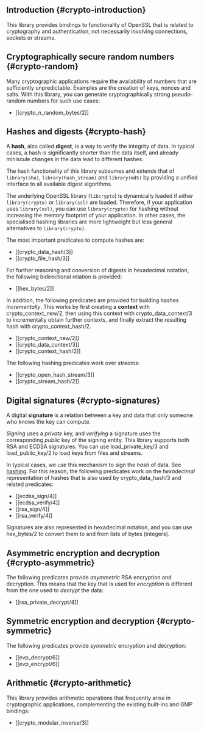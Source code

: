 ## Introduction {#crypto-introduction}

This library provides bindings  to  functionality   of  OpenSSL  that is
related to cryptography and authentication,   not  necessarily involving
connections, sockets or streams.

## Cryptographically secure random numbers {#crypto-random}

Many cryptographic applications require the availability of numbers that
are  sufficiently unpredictable.   Examples  are the  creation of  keys,
nonces and salts.  With this library, you can generate cryptographically
strong pseudo-random numbers for such use cases:

  * [[crypto_n_random_bytes/2]]

## Hashes and digests {#crypto-hash}

A **hash**, also called **digest**, is  a way to verify the integrity of
data.  In typical  cases, a hash is significantly shorter  than the data
itself,  and already  miniscule changes  in the  data lead  to different
hashes.

The  hash functionality  of this  library subsumes  and extends  that of
`library(sha)`, `library(hash_stream)` and `library(md5)` by providing a
unified interface to all available digest algorithms.

The underlying  OpenSSL library  (`libcrypto`) is dynamically  loaded if
_either_ `library(crypto)`  or `library(ssl)` are loaded.  Therefore, if
your application uses `library(ssl)`,  you can use `library(crypto)` for
hashing without increasing the memory  footprint of your application. In
other cases, the specialised hashing  libraries are more lightweight but
less general alternatives to `library(crypto)`.

The most important predicates to compute hashes are:

  * [[crypto_data_hash/3]]
  * [[crypto_file_hash/3]]

For further reasoning and conversion of digests in hexadecimal notation,
the following bidirectional relation is provided:

  * [[hex_bytes/2]]

In addition, the  following predicates are provided  for building hashes
_incrementally_.  This  works  by  first  creating  a  **context**  with
crypto_context_new/2, then using this context with crypto_data_context/3
to  incrementally  obtain  further  contexts, and  finally  extract  the
resulting hash with crypto_context_hash/2.

  * [[crypto_context_new/2]]
  * [[crypto_data_context/3]]
  * [[crypto_context_hash/2]]

The following hashing predicates work over _streams_:

  * [[crypto_open_hash_stream/3]]
  * [[crypto_stream_hash/2]]

## Digital signatures {#crypto-signatures}

A digital **signature**  is a relation between a key  and data that only
someone who knows the key can compute.

_Signing_ uses  a _private_  key, and _verifying_  a signature  uses the
corresponding _public_ key of the  signing entity. This library supports
both  RSA  and ECDSA  signatures.  You  can use  load_private_key/3  and
load_public_key/2 to load keys from files and streams.

In typical cases, we use this mechanism  to sign the _hash_ of data. See
[hashing](<#crypto-hash>).  For this  reason,  the following  predicates
work on the _hexadecimal_ representation of  hashes that is also used by
crypto_data_hash/3 and related predicates:

  * [[ecdsa_sign/4]]
  * [[ecdsa_verify/4]]
  * [[rsa_sign/4]]
  * [[rsa_verify/4]]

Signatures are also  represented in hexadecimal notation,  and you can
use hex_bytes/2 to convert them to and from lists of bytes (integers).

## Asymmetric encryption and decryption {#crypto-asymmetric}

The  following  predicates  provide   _asymmetric_  RSA  encryption  and
decryption.  This  means that the key  that is used for  _encryption_ is
different from the one used to _decrypt_ the data:

  * [[rsa_private_decrypt/4]]

## Symmetric encryption and decryption {#crypto-symmetric}

The following predicates provide _symmetric_ encryption and decryption:

  * [[evp_decrypt/6]]
  * [[evp_encrypt/6]]

## Arithmetic {#crypto-arithmetic}

This  library provides  arithmetic operations  that frequently  arise in
cryptographic applications, complementing the existing built-ins and GMP
bindings:

   * [[crypto_modular_inverse/3]]
